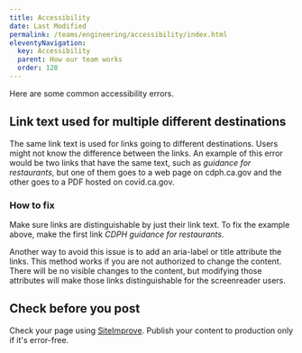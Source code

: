 ```yaml
---
title: Accessibility
date: Last Modified 
permalink: /teams/engineering/accessibility/index.html
eleventyNavigation:
  key: Accessibility
  parent: How our team works
  order: 120
---
```


Here are some common accessibility errors.

## Link text used for multiple different destinations

The same link text is used for links going to different destinations. Users might not know the difference between the links. An example of this error would be two links that have the same text, such as _guidance for restaurants_, but one of them goes to a web page on cdph.ca.gov and the other goes to a PDF hosted on covid.ca.gov.

### How to fix

Make sure links are distinguishable by just their link text. To fix the example above, make the first link _CDPH guidance for restaurants_.

Another way to avoid this issue is to add an aria-label or title attribute the links. This method works if you are not authorized to change the content. There will be no visible changes to the content, but modifying those attributes will make those links distinguishable for the screenreader users. 

## Check before you post

Check your page using [SiteImprove](https://my2.siteimprove.com/Dashboard/5765905975/20288807517/Dashboard/Index). Publish your content to production only if it's error-free.

